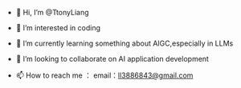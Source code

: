 - 👋 Hi, I’m @TtonyLiang
- 👀 I’m interested in coding
- 🌱 I’m currently learning something about AIGC,especially in LLMs
- 💞️ I’m looking to collaborate on AI application development


- 📫 How to reach me ： email：ll3886843@gmail.com


<!---
TtonyLiang/TtonyLiang is a ✨ special ✨ repository because its `README.md` (this file) appears on your GitHub profile.
You can click the Preview link to take a look at your changes.
--->
